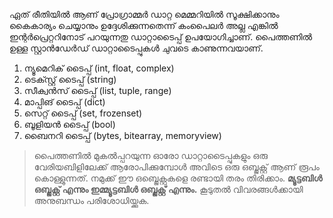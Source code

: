 ഏത് രീതിയില്‍ ആണ് പ്രോഗ്രാമ്മര്‍ ഡാറ്റ മെമ്മറിയില്‍ സൂക്ഷിക്കാനും കൈകാര്യം ചെയ്യാനും ഉദ്ദേശിക്കുന്നതെന്ന് കംപൈലര്‍ അല്ല എങ്കില്‍ ഇന്റര്‍പ്രെറ്ററിനോട് പറയുന്നതു ഡാറ്റാടൈപ്പ് ഉപയോഗിച്ചാണ്. പൈത്തണില്‍ ഉള്ള സ്റ്റാന്‍ഡേര്‍ഡ് ഡാറ്റാടൈപ്പുകള്‍ ചുവടെ കാണുന്നവയാണ്.

1. ന്യൂമെറിക് ടൈപ്പ് (int, float, complex)
2. ടെക്സ്റ്റ് ടൈപ്പ് (string)
3. സീക്വന്‍സ് ടൈപ്പ് (list, tuple, range)
4. മാപ്പിങ് ടൈപ്പ് (dict)
5. സെറ്റ് ടൈപ്പ് (set, frozenset)
6. ബൂളിയന്‍ ടൈപ്പ് (bool)
7. ബൈനറി ടൈപ്പ് (bytes, bitearray, memoryview)

>പൈത്തണില്‍ മുകല്‍പ്പറയുന്ന ഓരോ ഡാറ്റാടൈപ്പുകളും ഒരു വേരിയബിളിലേക്ക് ആരോപിക്കുമ്പോള്‍ അവിടെ ഒരു ഒബ്ജക്റ്റ് ആണ് രൂപം കൊള്ളുന്നത്. നമുക്ക് ഈ ഒബ്ജെക്റ്റുകളെ രണ്ടായി തരം തിരിക്കാം. **മ്യൂട്ടബിള്‍ ഒബ്ജക്റ്റ് എന്നും ഇമ്മ്യൂട്ടബിള്‍ ഒബ്ജക്റ്റ് എന്നും.** കൂടുതല്‍ വിവരങ്ങള്‍ക്കായി അനുബന്ധം പരിശോധിയ്ക്കുക.

